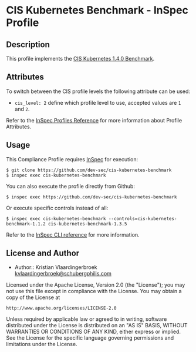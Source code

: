 # CIS Kubernetes Benchmark - InSpec Profile

## Description
This profile implements the [CIS Kubernetes 1.4.0 Benchmark](https://www.cisecurity.org/benchmark/kubernetes/).

## Attributes

To switch between the CIS profile levels the following attribute can be used:

  * `cis_level: 2`
    define which profile level to use, accepted values are `1` and `2`.

Refer to the [InSpec Profiles Reference](https://www.inspec.io/docs/reference/profiles/) for more information about Profile Attributes.

## Usage

This Compliance Profile requires [InSpec](https://github.com/chef/inspec) for execution:

```
$ git clone https://github.com/dev-sec/cis-kubernetes-benchmark
$ inspec exec cis-kubernetes-benchmark
```

You can also execute the profile directly from Github:

```
$ inspec exec https://github.com/dev-sec/cis-kubernetes-benchmark
```

Or execute specific controls instead of all:

```
$ inspec exec cis-kubernetes-benchmark --controls=cis-kubernetes-benchmark-1.1.2 cis-kubernetes-benchmark-1.3.5
```

Refer to the [InSpec CLI reference](https://www.inspec.io/docs/reference/cli) for more information.

## License and Author

* Author:: Kristian Vlaardingerbroek <kvlaardingerbroek@schubergphilis.com>

Licensed under the Apache License, Version 2.0 (the "License");
you may not use this file except in compliance with the License.
You may obtain a copy of the License at

    http://www.apache.org/licenses/LICENSE-2.0

Unless required by applicable law or agreed to in writing, software
distributed under the License is distributed on an "AS IS" BASIS,
WITHOUT WARRANTIES OR CONDITIONS OF ANY KIND, either express or implied.
See the License for the specific language governing permissions and
limitations under the License.
